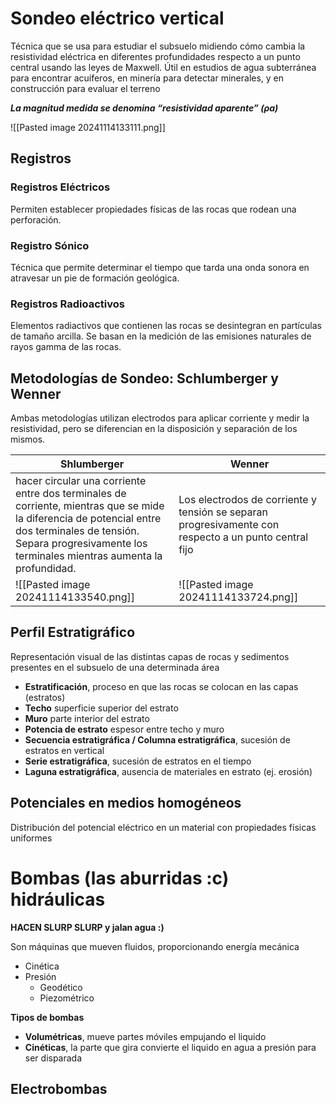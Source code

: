 # Sondeo eléctrico vertical

Técnica que se usa para estudiar el subsuelo midiendo cómo cambia la resistividad eléctrica en diferentes profundidades respecto a un punto central usando las leyes de Maxwell.  Útil en estudios de agua subterránea para encontrar acuíferos, en minería para detectar minerales, y en construcción para evaluar el terreno

**_La magnitud medida se denomina “resistividad aparente” (ρa)_**

![[Pasted image 20241114133111.png]]
## Registros
### Registros Eléctricos
Permiten establecer propiedades físicas de las rocas que rodean una perforación.

### Registro Sónico
Técnica que permite determinar el tiempo que tarda una onda sonora en atravesar un pie de formación geológica.

### Registros Radioactivos
Elementos radiactivos que contienen las rocas se desintegran en partículas de tamaño arcilla. Se basan en la medición de las emisiones naturales de rayos gamma de las rocas.

## Metodologías de Sondeo: Schlumberger y Wenner

Ambas metodologías utilizan electrodos para aplicar corriente y medir la resistividad, pero se diferencian en la disposición y separación de los mismos.

| Shlumberger                                                                                                                                                                                                                | Wenner                                                                                                |
| -------------------------------------------------------------------------------------------------------------------------------------------------------------------------------------------------------------------------- | ----------------------------------------------------------------------------------------------------- |
| hacer circular una corriente entre dos terminales de corriente, mientras que se mide la diferencia de potencial entre dos terminales de tensión.<br>Separa progresivamente los terminales mientras aumenta la profundidad. | Los electrodos de corriente y tensión se separan progresivamente con respecto a un punto central fijo |
| ![[Pasted image 20241114133540.png]]                                                                                                                                                                                       | ![[Pasted image 20241114133724.png]]                                                                  |
## Perfil Estratigráfico
Representación visual de las distintas capas de rocas y sedimentos presentes en el subsuelo de una determinada área

- **Estratificación**, proceso en que las rocas se colocan en las capas (estratos)
- **Techo** superficie superior del estrato
- **Muro** parte interior del estrato
- **Potencia de estrato** espesor entre techo y muro
- **Secuencia estratigráfica / Columna estratigráfica**, sucesión de estratos en vertical
- **Serie estratigráfica**, sucesión de estratos en el tiempo
- **Laguna estratigráfica**, ausencia de materiales en estrato (ej. erosión)

## Potenciales en medios homogéneos
Distribución del potencial eléctrico en un material con propiedades físicas uniformes

# Bombas (las aburridas :c) hidráulicas

**HACEN SLURP SLURP y jalan agua :)**

Son máquinas que mueven fluidos, proporcionando energía mecánica
- Cinética
- Presión
	- Geodético
	- Piezométrico

**Tipos de bombas**
- **Volumétricas**, mueve partes móviles empujando el liquido
- **Cinéticas**, la parte que gira convierte el liquido en agua a presión para ser disparada


## Electrobombas